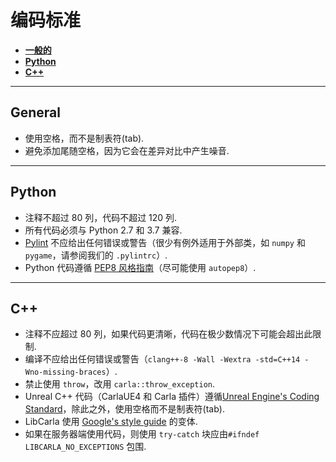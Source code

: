 # 编码标准

*   [__一般的__](#general)  
*   [__Python__](#python)  
*   [__C++__](#c++)  

---
## General

  * 使用空格，而不是制表符(tab).
  * 避免添加尾随空格，因为它会在差异对比中产生噪音.

---
## Python

* 注释不超过 80 列，代码不超过 120 列.
* 所有代码必须与 Python 2.7 和 3.7 兼容.
* [Pylint][pylintlink] 不应给出任何错误或警告（很少有例外适用于外部类，如 `numpy` 和 `pygame`，请参阅我们的 `.pylintrc`）.
* Python 代码遵循 [PEP8 风格指南][pep8link]（尽可能使用 `autopep8`）.
  
[pylintlink]: https://www.pylint.org/
[pep8link]: https://www.python.org/dev/peps/pep-0008/

---
## C++

* 注释不应超过 80 列，如果代码更清晰，代码在极少数情况下可能会超出此限制.
* 编译不应给出任何错误或警告（`clang++-8 -Wall -Wextra -std=C++14 -Wno-missing-braces`）.
* 禁止使用 `throw`，改用 `carla::throw_exception`.
* Unreal C++ 代码（CarlaUE4 和 Carla 插件）遵循[Unreal Engine's Coding Standard][ue4link]，除此之外，使用空格而不是制表符(tab).
* LibCarla 使用 [Google's style guide][googlelink] 的变体.
 * 如果在服务器端使用代码，则使用 `try-catch` 块应由`#ifndef LIBCARLA_NO_EXCEPTIONS` 包围.

[ue4link]: https://docs.unrealengine.com/latest/INT/Programming/Development/CodingStandard/
[googlelink]: https://google.github.io/styleguide/cppguide.html
